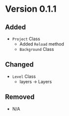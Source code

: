 # Version 0.1.1

## Added

- `Project` Class
    - Added `Reload` method
    - `Background` Class

## Changed

- `Level` Class
    - layers -> Layers

## Removed

- N/A
